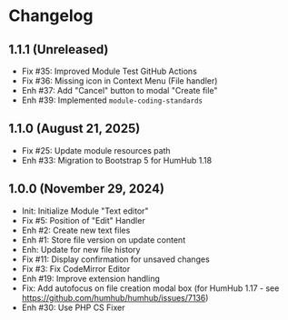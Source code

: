 Changelog
=========

1.1.1 (Unreleased)
-----------------------
- Fix #35: Improved Module Test GitHub Actions
- Fix #36: Missing icon in Context Menu (File handler)
- Enh #37: Add "Cancel" button to modal "Create file"
- Enh #39: Implemented `module-coding-standards`

1.1.0 (August 21, 2025)
-----------------------
- Fix #25: Update module resources path
- Enh #33: Migration to Bootstrap 5 for HumHub 1.18

1.0.0 (November 29, 2024)
-------------------------
- Init: Initialize Module "Text editor"
- Fix #5: Position of "Edit" Handler
- Enh #2: Create new text files
- Enh #1: Store file version on update content
- Enh: Update for new file history
- Fix #11: Display confirmation for unsaved changes
- Fix #3: Fix CodeMirror Editor
- Enh #19: Improve extension handling
- Fix: Add autofocus on file creation modal box (for HumHub 1.17 - see https://github.com/humhub/humhub/issues/7136)
- Enh #30: Use PHP CS Fixer
